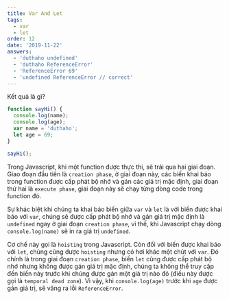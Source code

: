 ```yaml
---
title: Var And Let
tags:
  - var
  - let
order: 12
date: '2019-11-22'
answers:
  - 'duthaho undefined'
  - 'duthaho ReferenceError'
  - 'ReferenceError 69'
  - 'undefined ReferenceError // correct'
---
```


Kết quả là gì?

```javascript
function sayHi() {
  console.log(name);
  console.log(age);
  var name = 'duthaho';
  let age = 69;
}

sayHi();
```

<!-- explanation -->

Trong Javascript, khi một function được thực thi, sẽ trải qua hai giai đoạn. Giao đoạn đầu tiên là `creation phase`, ở giai đoạn này, các biến khai báo trong function được cấp phát bộ nhớ và gán các giá trị mặc định, giai đoạn thứ hai là `execute phase`, giai đoạn này sẽ chạy từng dòng code trong function đó.

Sự khác biệt khi chúng ta khai báo biến giữa `var` và `let` là với biến được khai báo với `var`, chúng sẽ được cấp phát bộ nhớ và gán giá trị mặc định là `undefined` ngay ở giai đoạn `creation phase`, vì thế, khi Javascript chạy dòng `console.log(name)` sẽ in ra giá trị `undefined`.

Cơ chế này gọi là `hoisting` trong Javascript. Còn đối với biến được khai báo với `let`, chúng cũng được `hoisting` nhưng có hơi khác một chút với `var`. Đó chính là trong giai đoạn `creation phase`, biến `let` cũng được cấp phát bộ nhớ nhưng không được gán giá trị mặc định, chúng ta không thể truy cập đến biến này trước khi chúng được gán một giá trị nào đó (điều này được gọi là `temporal dead zone`). Vì vậy, khi `console.log(age)` trước khi `age` được gán giá trị, sẽ văng ra lỗi `ReferenceError`.

